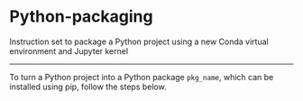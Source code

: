 # Python-packaging
Instruction set to package a Python project using a new Conda virtual environment and Jupyter kernel

---

To turn a Python project into a Python package `pkg_name`, which can be installed using pip, follow the steps below. 
